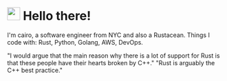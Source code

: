 # <img src="https://emojis.slackmojis.com/emojis/images/1531849430/4246/blob-sunglasses.gif?1531849430" width="30"/> Hello there!

I'm cairo, a software engineer from NYC and also a Rustacean.
Things I code with: Rust, Python, Golang, AWS, DevOps.

"I would argue that the main reason why there is a lot of support for Rust is that these people have their hearts broken by C++."
"Rust is arguably the C++ best practice."

